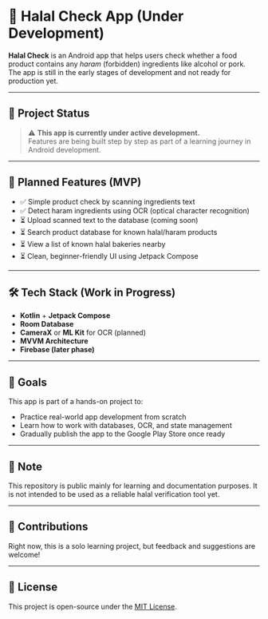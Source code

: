 # 🧪 Halal Check App (Under Development)

**Halal Check** is an Android app that helps users check whether a food product contains any *haram* (forbidden) ingredients like alcohol or pork. The app is still in the early stages of development and not ready for production yet.

---

## 🚧 Project Status

> ⚠️ **This app is currently under active development.**  
> Features are being built step by step as part of a learning journey in Android development.

---

## 📱 Planned Features (MVP)

- ✅ Simple product check by scanning ingredients text
- ✅ Detect haram ingredients using OCR (optical character recognition)
- ⏳ Upload scanned text to the database (coming soon)
- ⏳ Search product database for known halal/haram products
- ⏳ View a list of known halal bakeries nearby
- ⏳ Clean, beginner-friendly UI using Jetpack Compose

---

## 🛠 Tech Stack (Work in Progress)

- **Kotlin** + **Jetpack Compose**
- **Room Database**
- **CameraX** or **ML Kit** for OCR (planned)
- **MVVM Architecture**
- **Firebase (later phase)**

---

## 🎯 Goals

This app is part of a hands-on project to:
- Practice real-world app development from scratch
- Learn how to work with databases, OCR, and state management
- Gradually publish the app to the Google Play Store once ready

---

## 📌 Note

This repository is public mainly for learning and documentation purposes. It is not intended to be used as a reliable halal verification tool yet.

---

## 🤝 Contributions

Right now, this is a solo learning project, but feedback and suggestions are welcome!

---

## 📄 License

This project is open-source under the [MIT License](LICENSE).

